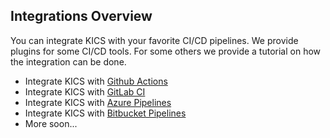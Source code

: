 ## Integrations Overview

You can integrate KICS with your favorite CI/CD pipelines.
We provide plugins for some CI/CD tools. For some others we provide a tutorial on how the integration can be done.

- Integrate KICS with [Github Actions](integrations_ghactions.md)
- Integrate KICS with [GitLab CI](integrations_gitlabci.md)
- Integrate KICS with [Azure Pipelines](integrations_azurepipelines.md)
- Integrate KICS with [Bitbucket Pipelines](integrations_bitbucketpipelines.md)
- More soon...
